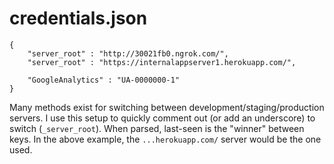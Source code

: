 # credentials.json


    {
        "server_root" : "http://30021fb0.ngrok.com/",
        "server_root" : "https://internalappserver1.herokuapp.com/",

        "GoogleAnalytics" : "UA-0000000-1"
    }

Many methods exist for switching between development/staging/production servers. I use this setup to quickly comment out (or add an underscore) to switch (`_server_root`). When parsed, last-seen is the "winner" between keys. In the above example, the `...herokuapp.com/` server would be the one used.
